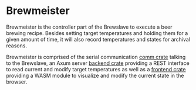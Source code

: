 # Brewmeister

Brewmeister is the controller part of the Brewslave to execute a beer brewing
recipe. Besides setting target temperatures and holding them for a given amount
of time, it will also record temperatures and states for archival reasons.

Brewmeister is comprised of the serial communication [comm crate](./comm)
talking to the Brewslave, an Axum server [backend crate](./backend) providing a
REST interface to read current and modify target temperatures as well as a
[frontend crate](./frontend) providing a WASM module to visualize and modify the
current state in the browser.
